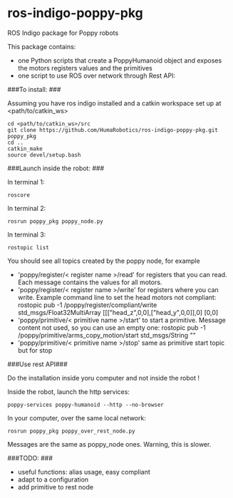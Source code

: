 # ros-indigo-poppy-pkg
ROS Indigo package for Poppy robots

This package contains:
- one Python scripts that create a PoppyHumanoid object and exposes the motors registers values and the primitives
- one script to use ROS over network through Rest API: 

###To install: ###

Assuming you have ros indigo installed and a catkin workspace set up at <path/to/catkin_ws>

    cd <path/to/catkin_ws>/src
    git clone https://github.com/HumaRobotics/ros-indigo-poppy-pkg.git poppy_pkg
    cd ..
    catkin_make
    source devel/setup.bash

###Launch inside the robot: ###

In terminal 1:

    roscore
    
In terminal 2:

    rosrun poppy_pkg poppy_node.py
    
In terminal 3:

    rostopic list

You should see all topics created by the poppy node, for example
- 'poppy/register/< register name >/read' for registers that you can read. Each message contains the values for all motors.
- 'poppy/register/< register name >/write' for registers where you can write. Example command line to set the head motors not compliant: rostopic pub -1 /poppy/register/compliant/write std_msgs/Float32MultiArray [[["head_z",0,0],["head_y",0,0]],0] [0,0]
- 'poppy/primitive/< primitive name >/start' to start a primitive. Message content not used, so you can use an empty one: rostopic pub -1 /poppy/primitive/arms_copy_motion/start std_msgs/String ""
- 'poppy/primitive/< primitive name >/stop' same as primitive start topic but for stop

###Use rest API###

Do the installation inside yoru computer and not inside the robot !

Inside the robot, launch the http services:

    poppy-services poppy-humanoid --http --no-browser
    
In your computer, over the same local network:

    rosrun poppy_pkg poppy_over_rest_node.py
    
Messages are the same as poppy_node ones. Warning, this is slower.

###TODO: ###

- useful functions: alias usage, easy compliant
- adapt to a configuration
- add primitive to rest node